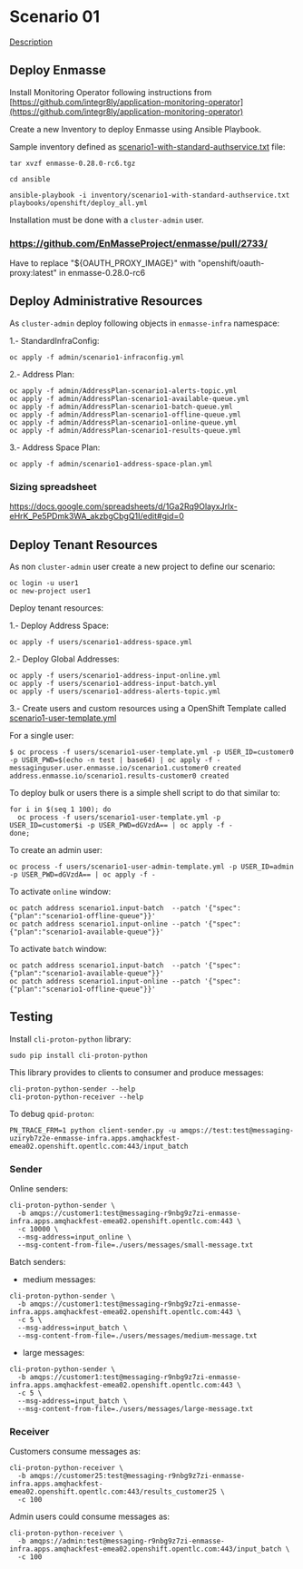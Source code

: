 # Scenario 01

[Description](https://github.com/gpe-mw-training/amq-online-hackfest/blob/master/scenario1.md)

## Deploy Enmasse

Install Monitoring Operator following instructions 
from [https://github.com/integr8ly/application-monitoring-operator](https://github.com/integr8ly/application-monitoring-operator)

Create a new Inventory to deploy Enmasse using Ansible Playbook.

Sample inventory defined as [scenario1-with-standard-authservice.txt](./enmasse/scenario1-with-standard-authservice.txt) file:

```
tar xvzf enmasse-0.28.0-rc6.tgz

cd ansible

ansible-playbook -i inventory/scenario1-with-standard-authservice.txt playbooks/openshift/deploy_all.yml
```

Installation must be done with a ```cluster-admin``` user.


### https://github.com/EnMasseProject/enmasse/pull/2733/

Have to replace "${OAUTH_PROXY_IMAGE}" with "openshift/oauth-proxy:latest" in enmasse-0.28.0-rc6  


## Deploy Administrative Resources

As ```cluster-admin``` deploy following objects in ```enmasse-infra``` namespace:

1.- StandardInfraConfig: 

```
oc apply -f admin/scenario1-infraconfig.yml
```

2.- Address Plan:

```
oc apply -f admin/AddressPlan-scenario1-alerts-topic.yml
oc apply -f admin/AddressPlan-scenario1-available-queue.yml
oc apply -f admin/AddressPlan-scenario1-batch-queue.yml
oc apply -f admin/AddressPlan-scenario1-offline-queue.yml
oc apply -f admin/AddressPlan-scenario1-online-queue.yml
oc apply -f admin/AddressPlan-scenario1-results-queue.yml
```

3.- Address Space Plan:

```
oc apply -f admin/scenario1-address-space-plan.yml
```

### Sizing spreadsheet

https://docs.google.com/spreadsheets/d/1Ga2Rq9OlayxJrlx-eHrK_Pe5PDmk3WA_akzbgCbgQ1I/edit#gid=0


## Deploy Tenant Resources

As non ```cluster-admin``` user create a new project to define our scenario:

```
oc login -u user1
oc new-project user1
```

Deploy tenant resources:

1.- Deploy Address Space:

```
oc apply -f users/scenario1-address-space.yml
```

2.- Deploy Global Addresses:

```
oc apply -f users/scenario1-address-input-online.yml
oc apply -f users/scenario1-address-input-batch.yml
oc apply -f users/scenario1-address-alerts-topic.yml  
```

3.- Create users and custom resources using a OpenShift Template 
called [scenario1-user-template.yml](./users/scenario1-user-template.yml)

For a single user:

```
$ oc process -f users/scenario1-user-template.yml -p USER_ID=customer0 -p USER_PWD=$(echo -n test | base64) | oc apply -f -
messaginguser.user.enmasse.io/scenario1.customer0 created
address.enmasse.io/scenario1.results-customer0 created
```

To deploy bulk or users there is a simple shell script to do that similar to:

```
for i in $(seq 1 100); do
  oc process -f users/scenario1-user-template.yml -p USER_ID=customer$i -p USER_PWD=dGVzdA== | oc apply -f -
done;
```

To create an admin user:

```
oc process -f users/scenario1-user-admin-template.yml -p USER_ID=admin -p USER_PWD=dGVzdA== | oc apply -f -
```

To activate ```online``` window:

```
oc patch address scenario1.input-batch  --patch '{"spec":{"plan":"scenario1-offline-queue"}}'
oc patch address scenario1.input-online --patch '{"spec":{"plan":"scenario1-available-queue"}}'
```

To activate ```batch``` window:

```
oc patch address scenario1.input-batch  --patch '{"spec":{"plan":"scenario1-available-queue"}}'
oc patch address scenario1.input-online --patch '{"spec":{"plan":"scenario1-offline-queue"}}'
```

## Testing

Install ```cli-proton-python``` library:

```
sudo pip install cli-proton-python
```

This library provides to clients to consumer and produce messages:

```
cli-proton-python-sender --help
cli-proton-python-receiver --help
```

To debug ```qpid-proton```:

```
PN_TRACE_FRM=1 python client-sender.py -u amqps://test:test@messaging-uziryb7z2e-enmasse-infra.apps.amqhackfest-emea02.openshift.opentlc.com:443/input_batch
```

### Sender

Online senders:

```
cli-proton-python-sender \
  -b amqps://customer1:test@messaging-r9nbg9z7zi-enmasse-infra.apps.amqhackfest-emea02.openshift.opentlc.com:443 \
  -c 10000 \
  --msg-address=input_online \
  --msg-content-from-file=./users/messages/small-message.txt
```

Batch senders:

* medium messages:

```
cli-proton-python-sender \
  -b amqps://customer1:test@messaging-r9nbg9z7zi-enmasse-infra.apps.amqhackfest-emea02.openshift.opentlc.com:443 \
  -c 5 \
  --msg-address=input_batch \
  --msg-content-from-file=./users/messages/medium-message.txt
```

* large messages:

```
cli-proton-python-sender \
  -b amqps://customer1:test@messaging-r9nbg9z7zi-enmasse-infra.apps.amqhackfest-emea02.openshift.opentlc.com:443 \
  -c 5 \
  --msg-address=input_batch \
  --msg-content-from-file=./users/messages/large-message.txt
```

### Receiver

Customers consume messages as:

```
cli-proton-python-receiver \
  -b amqps://customer25:test@messaging-r9nbg9z7zi-enmasse-infra.apps.amqhackfest-emea02.openshift.opentlc.com:443/results_customer25 \
  -c 100
```

Admin users could consume messages as:

```
cli-proton-python-receiver \
  -b amqps://admin:test@messaging-r9nbg9z7zi-enmasse-infra.apps.amqhackfest-emea02.openshift.opentlc.com:443/input_batch \
  -c 100
```
